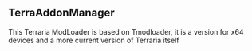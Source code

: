 ## TerraAddonManager
This Terraria ModLoader is based on Tmodloader, it is a version for x64 devices and a more current version of Terraria itself
